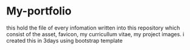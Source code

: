 # My-portfolio
this hold the file of every infomation written into this repository
which consist of the asset, favicon, my curricullum vitae, my project images.
i created this in 3days using bootstrap template
